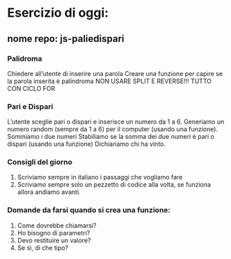 # Esercizio di oggi:
## nome repo: js-paliedispari

### Palidroma
Chiedere all’utente di inserire una parola
Creare una funzione per capire se la parola inserita è palindroma
NON USARE SPLIT E REVERSE!!! TUTTO CON CICLO FOR

### Pari e Dispari
L’utente sceglie pari o dispari e inserisce un numero da 1 a 6.
Generiamo un numero random (sempre da 1 a 6) per il computer (usando una funzione).
Sommiamo i due numeri
Stabiliamo se la somma dei due numeri è pari o dispari (usando una funzione)
Dichiariamo chi ha vinto.



### Consigli del giorno
1) Scriviamo sempre in italiano i passaggi che vogliamo fare
2) Scriviamo sempre solo un pezzetto di codice alla volta, se funziona allora andiamo avanti.

### Domande da  farsi quando si crea una funzione:
1) Come dovrebbe chiamarsi?
2) Ho bisogno di parametri?
3) Devo restituire un valore?
4) Se sì, di che tipo?